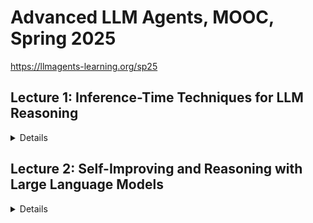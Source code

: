 # Advanced LLM Agents, MOOC, Spring 2025

https://llmagents-learning.org/sp25

## Lecture 1: Inference-Time Techniques for LLM Reasoning

<details>

## Overview:

The lecture emphasized strategies for optimizing reasoning tasks using advanced prompting methods, multi-candidate exploration, and iterative self-improvement, all aimed at improving accuracy and adaptability during inference.

Here are the main takeaways:
- Standard prompting struggles with reasoning benchmarks, but Chain-of-Thought (CoT) prompting significantly improves performance by modeling intermediate steps.
- Zero-shot CoT prompting uses simple instructions like “Let’s think step by step” to elicit reasoning without exemplars.
- Analogical prompting enables LLMs to self-generate tailored exemplars and reasoning structures, improving task-specific performance.
- Self-consistency boosts accuracy by sampling multiple solutions and selecting the most consistent final answer.
- Tree of Thoughts (ToT) allows step-by-step evaluation and iterative exploration, excelling in complex tasks.
- Reflexion and Self-Refine techniques empower LLMs to iteratively self-correct and improve their outputs using internal and external feedback.
- Self-correction without external feedback (oracle) can worsen reasoning performance, highlighting the need for effective evaluation mechanisms.
- Balancing inference budgets and model size is crucial for optimizing multi-sample solutions and computational efficiency.
- General-purpose and scalable methods remain essential for designing effective reasoning strategies in LLMs.

Ref:
- https://www.youtube.com/live/g0Dwtf3BH-0
- https://llmagents-learning.org/slides/inference_time_techniques_lecture_sp25.pdf


## Briefing:

### Introduction

This document summarises a lecture on inference-time techniques for enhancing the reasoning capabilities of Large Language Models (LLMs). The lecture highlights the significant advancements in LLM reasoning, particularly with models like OpenAI's "o1" and "o3", which demonstrate impressive performance on complex tasks like math, coding, and STEM. However, these high levels of performance are often achieved by using substantial inference-time computation. The lecture explores various strategies to optimise this, categorising them into three main areas: using more tokens for a single solution, searching and selecting from multiple candidates, and iterative self-improvement.

### Part 1: Basic Prompting Techniques - Increasing Token Budget for Single Solution

#### Standard Prompting Limitations
- Prior to advanced post-training techniques, standard prompting struggled with reasoning benchmarks.
- Few-shot examples only provided the format of the final solution, not the reasoning behind it.

#### Chain-of-Thought (CoT) Prompting
- Prompts the model to generate reasoning steps before arriving at the final solution.
- Can be implemented via few-shot examples or instructions.
- **Scaling with Model Size:** CoT performance improves significantly with larger models.
- **Zero-Shot CoT:** Using instructions like "Let's think step by step" can elicit CoT without needing few-shot examples, though it is less effective.

#### Analogical Prompting
- Enhances CoT performance by instructing the model to recall relevant exemplars before solving the test problem.
- Outperforms both zero-shot CoT and manual few-shot CoT, particularly with stronger models.

#### LLM-Driven Prompt Optimisation
- Leverages LLMs to automatically design and optimise prompts.
- Uses past optimisation trajectories to generate improved instructions.
- A meta-prompt enables the LLM to propose new instructions based on previous ones.
- Optimised prompts can outperform standard zero-shot and few-shot prompts.

#### CoT & Reasoning Strategies
- CoT allows variable computation based on task complexity.
- **Least-to-Most Prompting:** Decomposes complex problems into simpler sub-tasks solved sequentially.
- **Dynamic Least-to-Most Prompting:** Customises prompts for each sub-problem.
- **Self-Discover:** Instructs the LLM to autonomously compose reasoning structures without manually created demonstrations.

### Part 2: Search and Selection from Multiple Candidates - Increasing Width of Solution Space

#### Rationale
- Exploring multiple branches allows the model to recover from single-generation errors.

#### Self-Consistency
- Generates multiple candidate solutions and selects the most consistent final answer.
- Effective across models and tasks, scaling well with the number of samples.
- **Diversity in Sampling:** Ensures response variety using high-temperature sampling instead of beam search.

#### Clustering by Execution (AlphaCode)
- In code generation, predicted code is clustered based on execution consistency.
- Improves performance by selecting a program from the largest semantically equivalent clusters.

#### Universal Self-Consistency (USC)
- Extends self-consistency to free-form generation tasks, where consistency is evaluated within the LLM itself.

#### LLM Rankers
- Training verifiers or reward models enhances solution selection.
- **Outcome-Supervised Reward Model (ORM):** Evaluates final solutions.
- **Process-Supervised Reward Model (PRM):** Evaluates step-by-step reasoning.

#### Tree-of-Thoughts (ToT)
- Combines LLMs with tree search.
- Generates possible next reasoning steps, evaluates each, and prioritises promising solutions.
- Scales well with increased token budget.

### Part 3: Iterative Self-Improvement - Increasing Depth of Solution Search

#### Rationale
- Mistakes occur even in strong LLMs.
- Sampling multiple solutions is insufficient without a feedback loop for error correction.

#### Reflexion and Self-Refine
- The LLM generates feedback on its own output and refines it.
- Effective when external evaluation is available.

#### Self-Debugging (Code)
- Uses execution feedback, such as unit tests, to improve generated code.
- More informative feedback yields better results.

#### Limitations of Self-Correction (QA)
- Self-correction without an oracle verifier can reduce accuracy.
- General-purpose feedback prompts and multi-agent debates are often ineffective.

#### Budget Optimisation
- Optimal inference budget depends on the task and model.
- Smaller models may generate more solutions within the same computational budget.

### Key Takeaways and General Principles

- **Adaptability:** Best practices for LLM interaction should evolve with model capabilities.
- **Chain-of-Thought:** Fundamental for reasoning enhancement.
- **Consistency-Based Selection:** A simple yet effective principle for better response selection.
- **Search:** Exploring multiple solution paths improves accuracy.
- **The "Bitter Lesson":** Emphasises general-purpose methods that scale well with computation.

### Conclusion

The lecture provides a comprehensive overview of inference-time techniques for improving LLM reasoning. These techniques focus on:
1. **Using more token budget for better single-solution generation.**
2. **Searching multiple branches in the solution space.**
3. **Iterative self-improvement of responses.**

They range from basic CoT prompting to advanced methods like tree-of-thought and self-debugging. The lecture underscores the importance of continuous adaptation, scalable general-purpose methods, and fostering models capable of independent discovery rather than pre-programmed intelligence.

</details>

## Lecture 2: Self-Improving and Reasoning with Large Language Models

<details>

## Briefing

This document outlines the research and development of self-improving and reasoning Large Language Models (LLMs), which aim to create AI that trains itself, evaluates its performance, and updates itself based on its understanding. The ultimate goal is to achieve superhuman performance through these methods.

### System 1 vs System 2
The document introduces two systems for how LLMs function, System 1 and System 2:
*   **System 1**: This is reactive, relies on associations, has fixed compute per token, directly outputs answers, and is prone to failures like hallucinations and spurious correlations. Standard LLMs are considered System 1.
*   **System 2**: This is more deliberate and effortful, involving multiple "calls" to the System 1 LLM. It uses planning, search, verification, and reasoning with dynamic computation. Techniques like Chain-of-Thought (CoT) and Tree-of-Thoughts (ToT) fall under System 2.

### Historical Context and Evolution of LLMs
The document provides a brief history of LLMs and related technologies:
*   **Early 2000s:** Support Vector Machines were prevalent.
*   **2014:** The LLM attention mechanism was developed.
*   **2019-2023:** A rapid evolution of LLMs occurred, from GPT-2 to GPT-4, including models like T5, Jurassic-1, Megatron-Turing NLG, Gopher, Chinchilla, PaLM, OPT, BLOOM, and LLaMA.
*   **Pre-2020:** Language models were trained by predicting the next token on "positive examples" of language.
*   **Post-2020:**  LLMs began using techniques like supervised fine-tuning (SFT) and Reinforcement Learning from Human Feedback (RLHF).
*   **2022:** InstructGPT was developed using SFT and RLHF on GPT3.
*   **2023:** Models like Claude and GPT-4 began using extensive RLHF for safety and accuracy, and Direct Preference Optimization (DPO) was introduced.

### Improving Reasoning with System 2
*   **Prompting Approaches:** Early attempts to improve reasoning focused on prompting techniques.
*   **Chain-of-Verification (CoVe):** This method aims to reduce hallucinations by adding verification steps to the generation process. It includes variants like joint left-to-right generation, factored attention, and a factored-revise approach.
*   **System 2 Attention (S2A):** This method focuses on making attention more explicit and effortful by prompting the LLM to rewrite inputs, removing irrelevant or biased content, to improve the relevance of answers.
*   **Branch-Solve-Merge:** This approach breaks down complex tasks into subproblems, solves them individually, and merges the solutions to improve complex tasks where instructions are hard.

### Self-Improvement and Self-Rewarding LLMs
*   **Self-Training:** LLMs improve by assigning rewards to their own outputs and optimizing accordingly.
*   **Self-Rewarding LMs:** These models are trained to have both instruction-following and evaluation capabilities. They can generate responses to instructions and judge the quality of those responses, creating an iterative process of improvement.
*   **Iterative Training:** This involves two steps: self-instruction creation (generating prompts, responses, and self-rewards) and instruction training (using DPO on selected preference pairs).
*   **The "Superalignment challenge":** As LLMs improve they will become harder for humans to supervise.
*   **Initial Model:** Experiments start with a pre-trained LLaMA-2-70B model (M0) which is multitask trained using seed instruction following (IFT) and evaluation data (EFT). The model then goes through iterative training.
*    **Evaluation:** The self-rewarding models are evaluated on their ability to follow instructions and their ability to act as a reward model. The models are tested using internal instruction following test sets, AlpacaEval 2.0, and MT-Bench. They are also evaluated using the OpenAssistant validation set.
*    **Improvements:** The models show continuous improvement through iterative training.

### Iterative Reasoning and Meta-Rewarding
*   **Iterative Reasoning Preference Optimisation:** This technique uses self-rewarding techniques for reasoning tasks by generating multiple Chain-of-Thoughts (CoTs) and selecting preferences based on answer correctness.
*    **Thinking LLMs:**  This approach trains LLMs to think and respond for all instruction following tasks, not just math, using Thought Preference Optimization (TPO). It has achieved strong results on benchmarks like AlpacaEval and ArenaHard.
*   **Meta-Rewarding LLMs:** These models improve their judgments by meta-judging them. The LLM acts as an actor, judge, and meta-judge. Meta-rewards provide an additional training signal.
*   **LLM-as-a-Meta-Judge:** This is used to assess judgments. The method involves generating multiple judgments for pairs of responses and calculating pairwise meta-judgments.
*   **EvalPlanner:** This method trains LLMs to generate planning and reasoning CoTs for evaluation, converting evaluation tasks into verifiable tasks by generating similar prompts with high and low quality responses.

### Future Directions
*   **Latent System 2 Thoughts:** Explores the use of latent thoughts rather than tokens, with research into self-evaluation and learning from interaction.
*   **Improved System 1:** Research is needed to improve the fundamental architecture of System 1, such as better attention mechanisms and world models.

### Conclusion
The document highlights the significant progress in developing self-improving and reasoning LLMs. By using techniques like self-rewarding, iterative training, and meta-reasoning, LLMs are approaching and potentially surpassing human-level performance. Further research is needed to address limitations, improve reasoning, and explore the potential of more advanced approaches.
</details>



